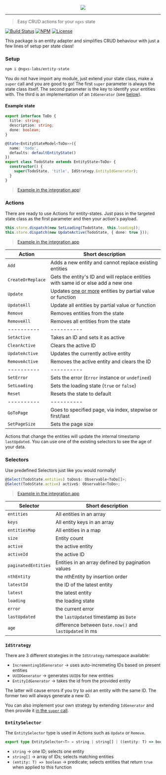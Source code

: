 <p align="center">
    <img src="https://raw.githubusercontent.com/ngxs-labs/emitter/master/docs/assets/logo.png">
</p>

---

> Easy CRUD actions for your `ngxs` state

[![Build Status](https://travis-ci.org/ngxs-labs/entity-state.svg?branch=master)](https://travis-ci.org/ngxs-labs/entity-state)
[![NPM](https://badge.fury.io/js/%40ngxs-labs%2Fentity-state.svg)](https://www.npmjs.com/package/@ngxs-labs/entity-state)
[![License](https://img.shields.io/badge/License-MIT-green.svg)](https://github.com/ngxs-labs/entity-state/blob/master/LICENSE)

This package is an entity adapter and simplifies CRUD behaviour with just a few lines of setup per state class!

### Setup

```bash
npm i @ngxs-labs/entity-state
```

You do not have import any module, just extend your state class, make a `super` call and you are good to go!
The first `super` parameter is always the state class itself.
The second parameter is the key to identify your entities with.
The third is an implementation of an `IdGenerator` (see [below](#IdStrategy)).

#### Example state

```typescript
export interface ToDo {
  title: string;
  description: string;
  done: boolean;
}

@State<EntityStateModel<ToDo>>({
  name: 'todo',
  defaults: defaultEntityState()
})
export class TodoState extends EntityState<ToDo> {
  constructor() {
    super(TodoState, 'title', IdStrategy.EntityIdGenerator);
  }
}
```

>[Example in the integration app](https://github.com/ngxs-labs/entity-state/blob/master/integration/app/store/todo/store.ts#L19)!


### Actions

There are ready to use Actions for entity-states. Just pass in the targeted state class as the first parameter and then your action's payload.

```typescript
this.store.dispatch(new SetLoading(TodoState, this.loading));
this.store.dispatch(new UpdateActive(TodoState, { done: true }));
```

>[Example in the integration app](https://github.com/ngxs-labs/entity-state/blob/master/integration/app/app.component.ts#L101-L107)

| Action | Short description |
|---|---|
| `Add` | Adds a new entity and cannot replace existing entities |
| `CreateOrReplace` | Gets the entity's ID and will replace entities with same id or else add a new one |
| `Update` | Updates [one or more](#EntitySelector) entities by partial value or function |
| `UpdateAll` | Update all entities by partial value or function |
| `Remove` | Removes entities from the state |
| `RemoveAll` | Removes all entities from the state |
| ---------- | ---------- |
| `SetActive` | Takes an ID and sets it as active |
| `ClearActive` | Clears the active ID |
| `UpdateActive` | Updates the currently active entity |
| `RemoveActive` | Removes the active entity and clears the ID |
| ---------- | ---------- |
| `SetError` | Sets the error (`Error` instance or `undefined`)|
| `SetLoading` | Sets the loading state (`true` or `false`) |
| `Reset` | Resets the state to default |
| ---------- | ---------- |
| `GoToPage` | Goes to specified page, via index, stepwise or first/last |
| `SetPageSize` | Sets the page size |

Actions that change the entities will update the internal timestamp `lastUpdated`.
You can use one of the existing selectors to see the age of your data.

### Selectors

Use predefined Selectors just like you would normally!

```typescript
@Select(TodoState.entities) toDos$: Observable<ToDo[]>;
@Select(TodoState.active) active$: Observable<ToDo>;
```

>[Example in the integration app](https://github.com/ngxs-labs/entity-state/blob/master/integration/app/app.component.ts#L30-L38)

| Selector | Short description |
|---|---|
| `entities` | All entities in an array |
| `keys` | All entity keys in an array |
| `entitiesMap` | All entities in a map |
| `size` | Entity count |
| `active ` | the active entity |
| `activeId` | the active ID |
| `paginatedEntities` | Entities in an array defined by pagination values |
| `nthEntity` | the nthEntity by insertion order |
| `latestId` | the ID of the latest entity |
| `latest` | the latest entity |
| `loading` | the loading state |
| `error` | the current error |
| `lastUpdated` | the `lastUpdated` timestamp as `Date` |
| `age` | difference between `Date.now()` and `lastUpdated` in ms |

### `IdStrategy`

There are 3 different strategies in the `IdStrategy` namespace available:

- `IncrementingIdGenerator` -> uses auto-incremeting IDs based on present entities
- `UUIDGenerator` -> generates `UUID`s for new entities
- `EntityIdGenerator` -> takes the id from the provided entity

The latter will cause errors if you try to `add` an entity with the same ID.
The former two will always generate a new ID.

You can also implement your own strategy by extending `IdGenerator` and then provide it [in the `super` call](https://github.com/ngxs-labs/entity-state/blob/master/integration/app/store/todo/store.ts#L21).

### `EntitySelector`

The `EntitySelector` type is used in Actions such as `Update` or `Remove`.
```typescript
export type EntitySelector<T> = string | string[] | ((entity: T) => boolean);
```

- `string` -> one ID; selects one entity
- `string[]` -> array of IDs; selects matching entities
- `(entity: T) => boolean` -> predicate; selects entities that return `true` when applied to this function
